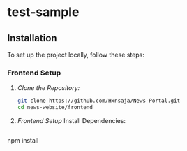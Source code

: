 # test-sample
## Installation

To set up the project locally, follow these steps:

### Frontend Setup

1. *Clone the Repository:*
   ```bash
   git clone https://github.com/Hxnsaja/News-Portal.git
   cd news-website/frontend

2. *Frontend Setup*
Install Dependencies:
   ```bash
  npm install
